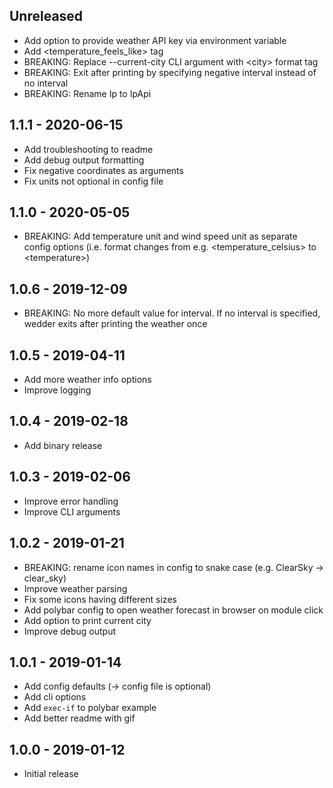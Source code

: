 ## Unreleased

- Add option to provide weather API key via environment variable
- Add &lt;temperature_feels_like&gt; tag
- BREAKING: Replace --current-city CLI argument with &lt;city&gt; format tag
- BREAKING: Exit after printing by specifying negative interval instead of no interval
- BREAKING: Rename Ip to IpApi

## 1.1.1 - 2020-06-15

- Add troubleshooting to readme
- Add debug output formatting
- Fix negative coordinates as arguments
- Fix units not optional in config file

## 1.1.0 - 2020-05-05

- BREAKING: Add temperature unit and wind speed unit as separate config options (i.e. format changes from e.g. &lt;temperature_celsius&gt; to &lt;temperature&gt;)

## 1.0.6 - 2019-12-09

- BREAKING: No more default value for interval. If no interval is specified, wedder exits after printing the weather once

## 1.0.5 - 2019-04-11

- Add more weather info options
- Improve logging

## 1.0.4 - 2019-02-18

- Add binary release

## 1.0.3 - 2019-02-06

- Improve error handling
- Improve CLI arguments

## 1.0.2 - 2019-01-21

- BREAKING: rename icon names in config to snake case (e.g. ClearSky &rarr; clear_sky)
- Improve weather parsing
- Fix some icons having different sizes
- Add polybar config to open weather forecast in browser on module click
- Add option to print current city
- Improve debug output

## 1.0.1 - 2019-01-14

- Add config defaults (&rarr; config file is optional)
- Add cli options
- Add `exec-if` to polybar example
- Add better readme with gif

## 1.0.0 - 2019-01-12

- Initial release
